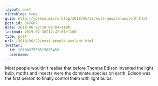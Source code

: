 ```yaml
---
layout: post
microblog: true
guid: http://joshua.micro.blog/2018/06/22/most-people-wouldnt.html
post_id: 567607
date: 2018-06-22T20:09:04+1100
lastmod: 2019-07-30T17:47:01+1100
type: post
url: /2018/06/22/most-people-wouldnt.html
twitter:
  id: 1010087550525075456
  username: 
---
```

Most people wouldn't realise that before Thomas Edison invented the light bulb, moths and insects were the dominate species on earth. Edison was the first person to finally control them with light bulbs.
